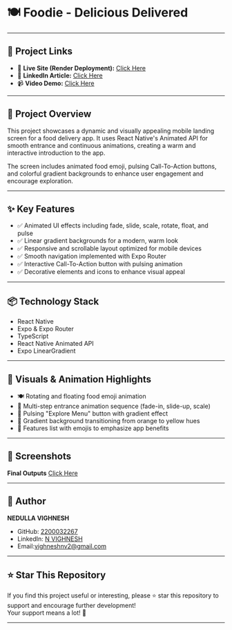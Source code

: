 # 🍽️ Foodie - Delicious Delivered

---

## 🔗 Project Links

- 🔗 **Live Site (Render Deployment):** [Click Here]()
- 📰 **LinkedIn Article:** [Click Here]()
- 📹 **Video Demo:** [Click Here]()

---

## 🧠 Project Overview

This project showcases a dynamic and visually appealing mobile landing screen for a food delivery app. It uses React Native's Animated API for smooth entrance and continuous animations, creating a warm and interactive introduction to the app.

The screen includes animated food emoji, pulsing Call-To-Action buttons, and colorful gradient backgrounds to enhance user engagement and encourage exploration.

---

## ✨ Key Features

- ✅ Animated UI effects including fade, slide, scale, rotate, float, and pulse  
- ✅ Linear gradient backgrounds for a modern, warm look  
- ✅ Responsive and scrollable layout optimized for mobile devices  
- ✅ Smooth navigation implemented with Expo Router  
- ✅ Interactive Call-To-Action button with pulsing animation  
- ✅ Decorative elements and icons to enhance visual appeal  

---

## 📦 Technology Stack

- React Native  
- Expo & Expo Router  
- TypeScript  
- React Native Animated API  
- Expo LinearGradient  

---

## 📱 Visuals & Animation Highlights

- 🍽️ Rotating and floating food emoji animation  
- 🎨 Multi-step entrance animation sequence (fade-in, slide-up, scale)  
- 🚀 Pulsing "Explore Menu" button with gradient effect  
- 🌈 Gradient background transitioning from orange to yellow hues  
- 🎯 Features list with emojis to emphasize app benefits  

---

## 📸 Screenshots

**Final Outputs**
[Click Here](Final_Outputs/)

---

## 👤 Author

**NEDULLA VIGHNESH**  
- GitHub: [2200032267](https://github.com/2200032267)  
- LinkedIn: [N VIGHNESH](https://www.linkedin.com/in/n-vighnesh-5b74aa24a)  
- Email:vighneshnv2@gmail.com
---
## ⭐ Star This Repository

If you find this project useful or interesting, please ⭐ star this repository to support and encourage further development!  
Your support means a lot! 🙏

---
